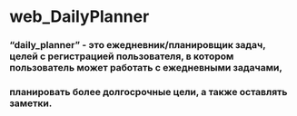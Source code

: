 # web_DailyPlanner
### “daily_planner” - это ежедневник/планировщик задач, целей с регистрацией пользователя, в котором пользователь может работать с ежедневными задачами,
### планировать более долгосрочные цели, а также оставлять заметки.


